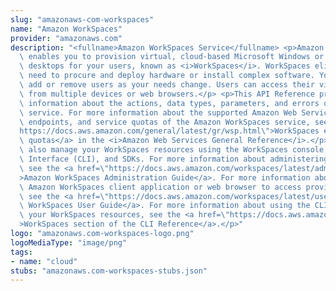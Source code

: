 ```yaml
---
slug: "amazonaws-com-workspaces"
name: "Amazon WorkSpaces"
provider: "amazonaws.com"
description: "<fullname>Amazon WorkSpaces Service</fullname> <p>Amazon WorkSpaces\
  \ enables you to provision virtual, cloud-based Microsoft Windows or Amazon Linux\
  \ desktops for your users, known as <i>WorkSpaces</i>. WorkSpaces eliminates the\
  \ need to procure and deploy hardware or install complex software. You can quickly\
  \ add or remove users as your needs change. Users can access their virtual desktops\
  \ from multiple devices or web browsers.</p> <p>This API Reference provides detailed\
  \ information about the actions, data types, parameters, and errors of the WorkSpaces\
  \ service. For more information about the supported Amazon Web Services Regions,\
  \ endpoints, and service quotas of the Amazon WorkSpaces service, see <a href=\"\
  https://docs.aws.amazon.com/general/latest/gr/wsp.html\">WorkSpaces endpoints and\
  \ quotas</a> in the <i>Amazon Web Services General Reference</i>.</p> <p>You can\
  \ also manage your WorkSpaces resources using the WorkSpaces console, Command Line\
  \ Interface (CLI), and SDKs. For more information about administering WorkSpaces,\
  \ see the <a href=\"https://docs.aws.amazon.com/workspaces/latest/adminguide/\"\
  >Amazon WorkSpaces Administration Guide</a>. For more information about using the\
  \ Amazon WorkSpaces client application or web browser to access provisioned WorkSpaces,\
  \ see the <a href=\"https://docs.aws.amazon.com/workspaces/latest/userguide/\">Amazon\
  \ WorkSpaces User Guide</a>. For more information about using the CLI to manage\
  \ your WorkSpaces resources, see the <a href=\"https://docs.aws.amazon.com/cli/latest/reference/workspaces/index.html\"\
  >WorkSpaces section of the CLI Reference</a>.</p>"
logo: "amazonaws.com-workspaces-logo.png"
logoMediaType: "image/png"
tags:
- name: "cloud"
stubs: "amazonaws.com-workspaces-stubs.json"
---
```

